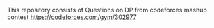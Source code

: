 This repository consists of Questions on DP from codeforces mashup contest
https://codeforces.com/gym/302977
